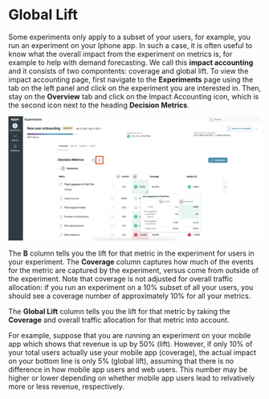 # Global Lift
Some experiments only apply to a subset of your users, for example, you run an experiment on your Iphone app.
In such a case, it is often useful to know what the overall impact from the experiment on metrics is, for example to help with demand forecasting. We call this **impact accounting** and it consists of two compontents: coverage and global lift.
To view the impact accounting page, first navigate to the **Experiments** page using the tab on the left panel and click on the experiment you are interested in. Then, stay on the **Overview** tab and click on the Impact Accounting icon, which is the second icon next to the heading **Decision Metrics**.

![Global Lift](../../../static/img/measuring-experiments/global-lift.png)

The **B** column tells you the lift for that metric in the experiment for users in your experiment. The **Coverage** column captures how much of the events for the metric are captured by the experiment, versus come from outside of the experiment.
Note that coverage is not adjusted for overall traffic allocation: if you run an experiment on a 10% subset of all your users, you should see a coverage number of approximately 10% for all your metrics.

The **Global Lift** column tells you the lift for that metric by taking the **Coverage** and overall traffic allocation for that metric into account.

For example, suppose that you are running an experiment on your mobile app which shows that revenue is up by 50% (lift). However, if only 10% of your total users actually use your mobile app (coverage), the actual impact on your bottom line is only 5% (global lift), assuming that there is no difference in how mobile app users and web users. This number may be higher or lower depending on whether mobile app users lead to relvatively more or less revenue, respectively.
